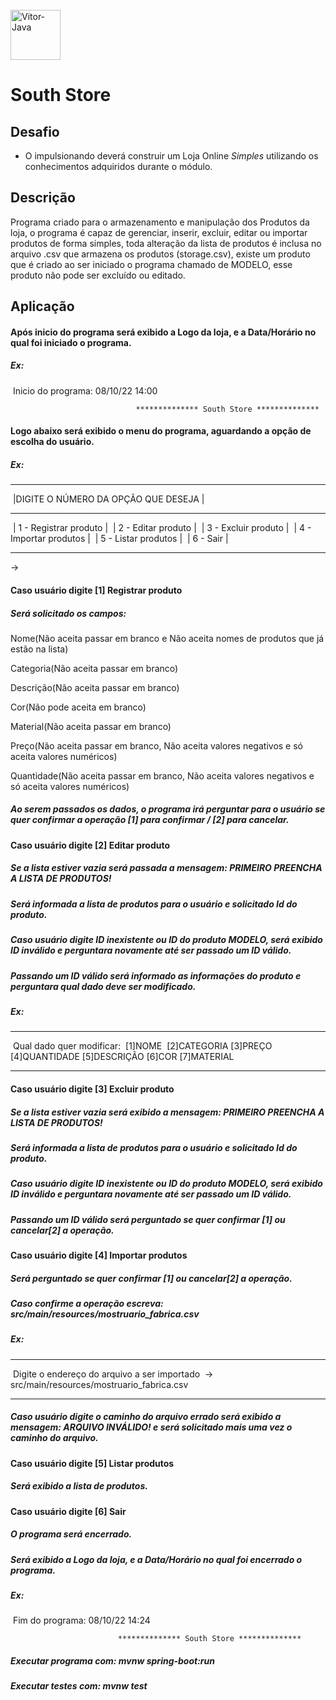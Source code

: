 <div ><br>
  <img align="center" alt="Vitor-Java" height="80" width="80" src="https://cdn.jsdelivr.net/gh/devicons/devicon/icons/java/java-original.svg">
    <h1>
   		 South Store
    </h1>
</div>




## Desafio ##

- O impulsionando deverá construir um Loja Online *Simples* utilizando os conhecimentos adquiridos durante o módulo.

## Descrição ##
Programa criado para o armazenamento e manipulação dos Produtos da loja, o programa é capaz de gerenciar, inserir, excluir, editar ou importar produtos de forma simples, toda alteração da lista de produtos é inclusa no arquivo .csv que armazena os produtos (storage.csv), existe um produto que é criado ao ser iniciado o programa chamado de MODELO, esse produto não pode ser excluído ou editado.

## Aplicação

#### Após inicio do programa será exibido a Logo da loja, e a Data/Horário no qual foi iniciado o programa.

##### Ex:     

​                                                                        Inicio do programa: 08/10/22 14:00

                                ************** South Store **************



#### Logo abaixo será exibido o menu do programa, aguardando a opção de escolha do usuário. 

##### Ex:

----------------------------------------------------------------------------------

​		                                                         |DIGITE O NÚMERO DA OPÇÃO QUE DESEJA |

----------------------------------------------------------------------------------------

​                                                                 |                     1 - Registrar produto              	  |
​																 |            		 2 - Editar produto                 	    |
​																 |            		 3 - Excluir produto              	      |
​																 |            		 4 - Importar produtos             	 |
​																 |            		 5 - Listar produtos                	    |
​																 |            		 6 - Sair                                             |

-----------------------------------------

->



#### Caso usuário digite [1] Registrar produto

##### Será solicitado os  campos: 

Nome(Não aceita passar em branco e Não aceita nomes de produtos que já estão na lista)

Categoria(Não aceita passar em branco)

Descrição(Não aceita passar em branco)

Cor(Não pode aceita em branco)

Material(Não aceita passar em branco)

Preço(Não aceita passar em branco, Não aceita valores negativos e só aceita valores numéricos)

Quantidade(Não aceita passar em branco, Não aceita valores negativos e só aceita valores numéricos)

##### Ao serem passados os dados, o programa irá perguntar para o usuário se quer confirmar a operação [1] para confirmar / [2] para cancelar.



#### Caso usuário digite [2] Editar produto

##### Se a lista estiver vazia será passada a mensagem: PRIMEIRO PREENCHA A LISTA DE PRODUTOS!

##### Será informada a lista de produtos para o usuário e solicitado Id do produto.

##### Caso usuário digite ID inexistente ou ID do produto MODELO, será exibido ID inválido e perguntara novamente até ser passado um ID válido.

##### Passando um ID válido será informado as informações do produto e perguntara qual dado deve ser modificado.

##### Ex:

-------------------------------------

​																Qual dado quer modificar:
​																 [1]NOME
​																 [2]CATEGORIA
 																[3]PREÇO
​																 [4]QUANTIDADE
 																[5]DESCRIÇÃO
 																[6]COR
 																[7]MATERIAL

------------------------------------------



#### Caso usuário digite [3] Excluir produto

##### Se a lista estiver vazia será exibido a mensagem: PRIMEIRO PREENCHA A LISTA DE PRODUTOS!

##### Será informada a lista de produtos para o usuário e solicitado Id do produto.

##### Caso usuário digite ID inexistente ou ID do produto MODELO, será exibido ID inválido e perguntara novamente até ser passado um ID válido.

##### Passando um ID válido será perguntado se quer confirmar [1] ou cancelar[2] a operação.



#### Caso usuário digite [4] Importar produtos

##### Será perguntado se quer confirmar [1] ou cancelar[2] a operação.

##### Caso confirme a operação escreva: src/main/resources/mostruario_fabrica.csv

##### Ex:

---------------------------------

​															Digite o endereço do arquivo a ser importado 
​															->  src/main/resources/mostruario_fabrica.csv

---------------------------------



##### Caso usuário digite o caminho do arquivo errado será exibido a mensagem: ARQUIVO INVÁLIDO! e será solicitado mais uma vez o caminho do arquivo.



#### Caso usuário digite [5] Listar produtos

##### Será exibido a lista de produtos.



#### Caso usuário digite [6] Sair

##### O programa será encerrado.

##### Será exibido a Logo da loja, e a Data/Horário no qual foi encerrado o programa.

##### Ex:

​                                                                Fim do programa: 08/10/22 14:24

                            ************** South Store **************





##### Executar programa com: mvnw spring-boot:run

##### Executar testes com: mvnw test